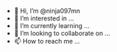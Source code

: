 - 👋 Hi, I’m @ninja097mn
- 👀 I’m interested in ...
- 🌱 I’m currently learning ...
- 💞️ I’m looking to collaborate on ...
- 📫 How to reach me ...

<!---
ninja097mn/ninja097mn is a ✨ special ✨ repository because its `README.md` (this file) appears on your GitHub profile.
You can click the Preview link to take a look at your changes.
--->

